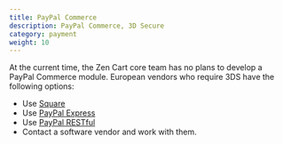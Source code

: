 ```yaml
---
title: PayPal Commerce 
description: PayPal Commerce, 3D Secure
category: payment
weight: 10
---
```


At the current time, the Zen Cart core team has no plans to develop a PayPal Commerce module.  European vendors who require 3DS have the following options: 

- Use [Square](/user/payment/square/) 
- Use [PayPal Express](/user/payment/paypal_express_checkout/)
- Use [PayPal RESTful](/user/payment/paypal_restful/)
- Contact a software vendor and work with them. 
 
